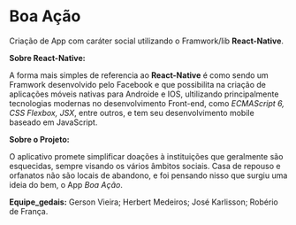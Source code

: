 # Boa Ação
   Criação de App com caráter social utilizando o Framwork/lib **React-Native**.

**Sobre React-Native:**

   A forma mais simples de referencia ao **React-Native** é como sendo um Framwork desenvolvido pelo Facebook e que possibilita na criação de aplicações móveis nativas para Androide e IOS, ultilizando principalmente tecnologias modernas no desenvolvimento Front-end, como _ECMAScript 6, CSS Flexbox, JSX_, entre outros, e tem seu desenvolvimento mobile baseado em JavaScript.

**Sobre o Projeto:**

   O aplicativo promete simplificar doações à instituições que geralmente são esquecidas, sempre visando os vários âmbitos sociais. Casa de repouso e orfanatos não são locais de abandono,  e foi pensando nisso que surgiu uma ideia do bem, o App _Boa Ação_.



**Equipe_gedais:**
Gerson Vieira;
Herbert Medeiros;
José Karlisson;
Robério de França.
